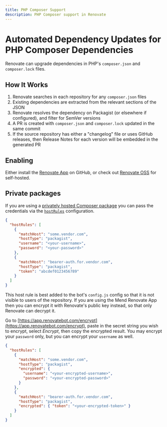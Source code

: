 ```yaml
---
title: PHP Composer Support
description: PHP Composer support in Renovate
---
```


# Automated Dependency Updates for PHP Composer Dependencies

Renovate can upgrade dependencies in PHP's `composer.json` and `composer.lock` files.

## How It Works

1. Renovate searches in each repository for any `composer.json` files
1. Existing dependencies are extracted from the relevant sections of the JSON
1. Renovate resolves the dependency on Packagist (or elsewhere if configured), and filter for SemVer versions
1. A PR is created with `composer.json` and `composer.lock` updated in the same commit
1. If the source repository has either a "changelog" file or uses GitHub releases, then Release Notes for each version will be embedded in the generated PR

## Enabling

Either install the [Renovate App](https://github.com/apps/renovate) on GitHub, or check out [Renovate OSS](https://github.com/renovatebot/renovate) for self-hosted.

## Private packages

If you are using a [privately hosted Composer package](https://getcomposer.org/doc/articles/authentication-for-private-packages.md) you can pass the credentials via the [`hostRules`](./configuration-options.md#hostrules) configuration.

```json
{
  "hostRules": [
    {
      "matchHost": "some.vendor.com",
      "hostType": "packagist",
      "username": "<your-username>",
      "password": "<your-password>"
    },
    {
      "matchHost": "bearer-auth.for.vendor.com",
      "hostType": "packagist",
      "token": "abcdef0123456789"
    }
  ]
}
```

This host rule is best added to the bot's `config.js` config so that it is not visible to users of the repository.
If you are using the Mend Renovate App then you can encrypt it with Renovate's public key instead, so that only Renovate can decrypt it.

Go to [https://app.renovatebot.com/encrypt](https://app.renovatebot.com/encrypt), paste in the secret string you wish to encrypt, select _Encrypt_, then copy the encrypted result.
You may encrypt your `password` only, but you can encrypt your `username` as well.

```json
{
  "hostRules": [
    {
      "matchHost": "some.vendor.com",
      "hostType": "packagist",
      "encrypted": {
        "username": "<your-encrypted-username>",
        "password": "<your-encrypted-password>"
      }
    },
    {
      "matchHost": "bearer-auth.for.vendor.com",
      "hostType": "packagist",
      "encrypted": { "token": "<your-encrypted-token>" }
    }
  ]
}
```
